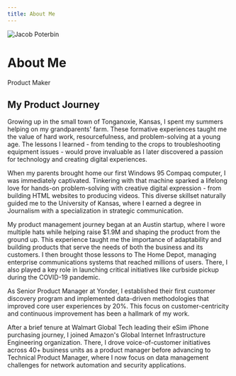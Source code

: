 ```yaml
---
title: About Me
---
```


<div class="hero">
    <img src="/BYOA-blog/assets/images/profile.jpeg" alt="Jacob Poterbin" class="profile-image">
    <div class="hero-content">
        <h1>About Me</h1>
        <p>Product Maker</p>
    </div>
</div>

## My Product Journey

Growing up in the small town of Tonganoxie, Kansas, I spent my summers helping on my grandparents' farm. These formative experiences taught me the value of hard work, resourcefulness, and problem-solving at a young age. The lessons I learned - from tending to the crops to troubleshooting equipment issues - would prove invaluable as I later discovered a passion for technology and creating digital experiences.

When my parents brought home our first Windows 95 Compaq computer, I was immediately captivated. Tinkering with that machine sparked a lifelong love for hands-on problem-solving with creative digital expression - from building HTML websites to producing videos. This diverse skillset naturally guided me to the University of Kansas, where I earned a degree in Journalism with a specialization in strategic communication.

My product management journey began at an Austin startup, where I wore multiple hats while helping raise $1.9M and shaping the product from the ground up. This experience taught me the importance of adaptability and building products that serve the needs of both the business and its customers. I then brought those lessons to The Home Depot, managing enterprise communications systems that reached millions of users. There, I also played a key role in launching critical initiatives like curbside pickup during the COVID-19 pandemic.

As Senior Product Manager at Yonder, I established their first customer discovery program and implemented data-driven methodologies that improved core user experiences by 20%. This focus on customer-centricity and continuous improvement has been a hallmark of my work.

After a brief tenure at Walmart Global Tech leading their eSim iPhone purchasing journey, I joined Amazon's Global Internet Infrastructure Engineering organization. There, I drove voice-of-customer initiatives across 40+ business units as a product manager before advancing to Technical Product Manager, where I now focus on data management challenges for network automation and security applications.
